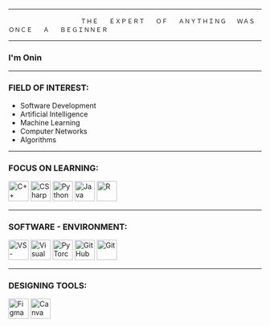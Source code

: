 
---


                        ＴＨＥ   ＥＸＰＥＲＴ   ＯＦ   ＡＮＹＴＨＩＮＧ   ＷＡＳ   ＯＮＣＥ   Ａ   ＢＥＧＩＮＮＥＲ

---

### I'm Onin

---

### FIELD OF INTEREST:

- Software Development
- Artificial Intelligence
- Machine Learning
- Computer Networks
- Algorithms 

---

### FOCUS ON LEARNING:

<div class="icons-pl">
<img src="https://cdn.jsdelivr.net/gh/devicons/devicon/icons/cplusplus/cplusplus-original.svg" height="40" title="C++"/>
<img src="https://cdn.jsdelivr.net/gh/devicons/devicon/icons/csharp/csharp-original.svg" height="40" title="CSharp"/>
<img src="https://cdn.jsdelivr.net/gh/devicons/devicon/icons/python/python-original.svg" height="40" title="Python"/>
<img src="https://cdn.jsdelivr.net/gh/devicons/devicon/icons/java/java-original.svg" height="40" title="Java"/>
<img src="https://cdn.jsdelivr.net/gh/devicons/devicon/icons/r/r-original.svg" height="40" title="R"/>




---

### SOFTWARE - ENVIRONMENT: 
<div class="icons-pl">
<img src="https://cdn.jsdelivr.net/gh/devicons/devicon/icons/vscode/vscode-original.svg" height="40" title="VS-Code"/>
<img src="https://cdn.jsdelivr.net/gh/devicons/devicon/icons/visualstudio/visualstudio-plain.svg" height="40" title="Visual Studio"/>
<img src="https://cdn.jsdelivr.net/gh/devicons/devicon/icons/pytorch/pytorch-original.svg" height="40" title="PyTorch"/>
<img src="https://cdn.jsdelivr.net/gh/devicons/devicon/icons/github/github-original.svg" height="40" title="GitHub"/>
<img src="https://cdn.jsdelivr.net/gh/devicons/devicon/icons/git/git-original.svg" height="40" title="Git"/>
  
 ---

### DESIGNING TOOLS: 
<div class="icons-pl">
<img src="https://cdn.jsdelivr.net/gh/devicons/devicon/icons/figma/figma-original.svg" height="40" title="Figma"/>
<img src="https://cdn.jsdelivr.net/gh/devicons/devicon/icons/canva/canva-original.svg" height="40" title="Canva"/>
  
